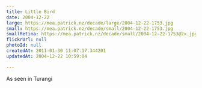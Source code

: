 ```yaml
---
title: Little Bird
date: 2004-12-22
large: https://mea.patrick.nz/decade/large/2004-12-22-1753.jpg
small: https://mea.patrick.nz/decade/small/2004-12-22-1753.jpg
smallRetina: https://mea.patrick.nz/decade/small/2004-12-22-1753@2x.jpg
flickrUrl: null
photoId: null
createdAt: 2011-01-30 11:07:17.344201
updatedAt: 2004-12-22 10:59:04

---
```

As seen in Turangi
